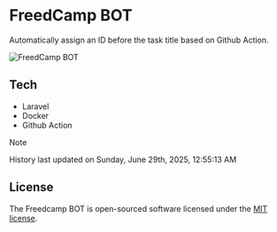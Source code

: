 # FreedCamp BOT

Automatically assign an ID before the task title based on Github Action.

![FreedCamp BOT](https://repository-images.githubusercontent.com/737932867/7d34798b-2680-471c-b089-a78a718d3d6a)

## Tech

- Laravel
- Docker
- Github Action

> [!NOTE]  
> History last updated on Sunday, June 29th, 2025, 12:55:13 AM

## License

The Freedcamp BOT is open-sourced software licensed under the [MIT license](https://opensource.org/licenses/MIT).

